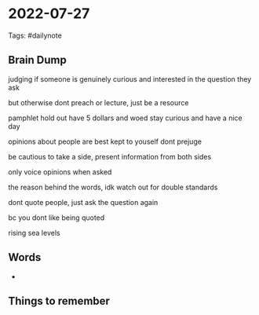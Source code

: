 # 2022-07-27
Tags: #dailynote 
## Brain Dump

judging if someone is genuinely curious and interested in the question they ask

but otherwise dont preach or lecture, just be a resource


pamphlet hold out have 5 dollars and woed stay curious and have a nice day

opinions about people are best kept to youself
dont prejuge

be cautious to take a side, present information from both sides

only voice opinions when asked

the reason behind the words, idk
watch out for double standards


dont quote people, just ask the question again

bc you dont like being quoted


rising sea levels
## Words
- 


## Things to remember
